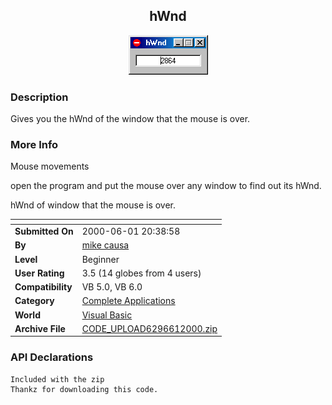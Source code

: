 ﻿<div align="center">

## hWnd

<img src="PIC200061642353692.gif">
</div>

### Description

Gives you the hWnd of the window that the mouse is over.
 
### More Info
 
Mouse movements

open the program and put the mouse over any window to find out its hWnd.

hWnd of window that the mouse is over.


<span>             |<span>
---                |---
**Submitted On**   |2000-06-01 20:38:58
**By**             |[mike causa](https://github.com/Planet-Source-Code/PSCIndex/blob/master/ByAuthor/mike-causa.md)
**Level**          |Beginner
**User Rating**    |3.5 (14 globes from 4 users)
**Compatibility**  |VB 5\.0, VB 6\.0
**Category**       |[Complete Applications](https://github.com/Planet-Source-Code/PSCIndex/blob/master/ByCategory/complete-applications__1-27.md)
**World**          |[Visual Basic](https://github.com/Planet-Source-Code/PSCIndex/blob/master/ByWorld/visual-basic.md)
**Archive File**   |[CODE\_UPLOAD6296612000\.zip](https://github.com/Planet-Source-Code/mike-causa-hwnd__1-8518/archive/master.zip)

### API Declarations

```
Included with the zip
Thankz for downloading this code.
```





